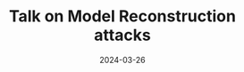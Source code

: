 ---
title:  Talk on Model Reconstruction attacks
date: '2024-03-26'
summary: I gave a talk on Model Reconstruction attacks at MIPT-Yandex optimization seminar.
---